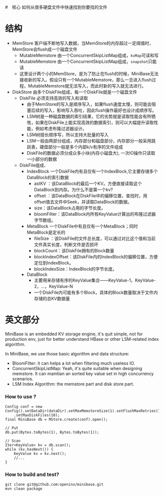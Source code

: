 #　核心
如何从很多硬盘文件中快速找到你要找的文件
# 结构
* MemStore 客户端不断地写入数据，当MemStore的内存超过一定阈值时，MemStore会flush成一个磁盘文件
    * MutableMemstore 由一个ConcurrentSkipListMap组成，`kvMap`可读和写
    * MutableMemstore 由一个ConcurrentSkipListMap组成，`snapshot`只能读
    * 这里设计两个小的MemStore，是为了防止在flush的时候，MiniBase无法接收新的写入。假设只有一个MutableMemstore，那么一旦进入flush过程，MutableMemstore就无法写入，而此时新的写入就无法进行。
* DiskStore 由多个DiskFile组成，每一个DiskFile就是一个磁盘文件
    * DiskFile 必须支持高效的写入和读取
         * 由于MemStore的写入是顺序写入，如果flush速度太慢，则可能会阻塞后续的写入，影响写入吞吐，因此flush操作最好也设计成顺序写。
         * LSM树是一种磁盘数据的索引结果，它的劣势就是读取性能会有所牺牲，如果在DiskFile上能实现高效的数据索引，则可以大幅提升读取性能，例如考虑布隆过滤器设计。
         * LSM树擅长顺序写，所以支持大批量的写入
         * LSM一般由两部分组成，内存部分和磁盘部分，内存部分一般采用跳跃表，硬盘部分一般是多个内部k/v有序的文件组成
         * DiskFile的数据必须分成众多小块(内存小磁盘大), 一次IO操作只读取一小部分的数据
    * DiskFile组成、
        * IndexBlock 一个DiskFile内有且仅有一个IndexBlock,它主要存储多个DataBlock的索引数据
            * astKV ：该DataBlock的最后一个KV。方便直接读取这个DataBlock到内存。为什么不是第一个kv?
            * offset ：该DataBlock在DiskFile中的偏移位置，查找时，用offset值去文件中Seek，并读取DataBlock的数据。
            * size：该DataBlock占用的字节长度。
            * bloomFilter：该DataBlock内所有KeyValue计算出的布隆过滤器字节数组。
        * MetaBlock 一个DiskFile中有且仅有一个MetaBlock；同时MetaBlock是定长的
            * fileSize ：该DiskFile的文件总长度，可以通过对比这个值和当前文件真实长度，判断文件是否损坏
            * blockCount：该DiskFile拥有的Block数量
            * blockIndexOffset：该DiskFile内的IndexBlock的偏移位置，方便定位到IndexBlock。
            * blockIndexSize：IndexBlock的字节长度。  
        * DataBlock                   
            * 主要用来存储有序的KeyValue集合——KeyValue-1，KeyValue-2，…，KeyValue-N
            * 一个DiskFile内可能有多个Block，具体的Block数量取决于文件内存储的总KV数据量

# 英文部分
MiniBase is an embedded KV storage engine, it's quit simple, not for production env, just for better understand HBase or
other LSM-related index algorithm.

In MiniBase, we use those basic algorithm and data structure:

* BloomFilter: it can helps a lot when filtering much useless IO.
* ConcurrentSkipListMap: Yeah, it's quite suitable when designing memstore. It can maintian an sorted key value set in
high concurrency scenarios.
* LSM Index Algorithm: the memstore part and disk store part.

### How to use ?

```
Config conf = new Config().setDataDir(dataDir).setMaxMemstoreSize(1).setFlushMaxRetries(1)
    .setMaxDiskFiles(10);
final MiniBase db = MStore.create(conf).open();

// Put
db.put(Bytes.toBytes(1), Bytes.toBytes(1));

// Scan
Iter<KeyValue> kv = db.scan();
while (kv.hasNext()) {
    KeyValue kv = kv.next();
    //...
}
```

### How to build and test?

```shell
git clone git@github.com:openinx/minibase.git
mvn clean package
```
